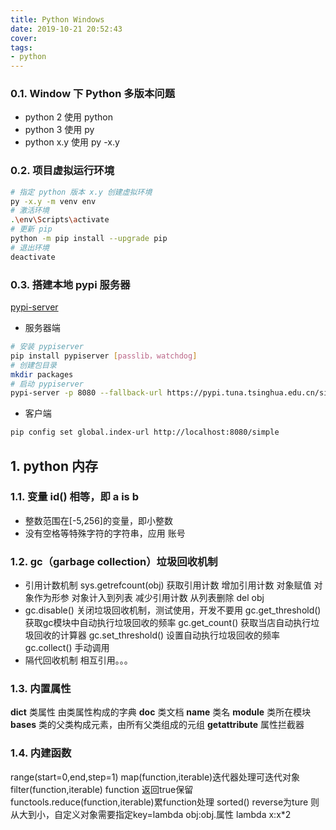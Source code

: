 ```yaml
---
title: Python Windows
date: 2019-10-21 20:52:43
cover:
tags:
- python
---
```


<!-- more -->

### 0.1. Window 下 Python 多版本问题

- python 2 使用 python
- python 3 使用 py
- python x.y 使用 py -x.y

### 0.2. 项目虚拟运行环境

```sh
# 指定 python 版本 x.y 创建虚拟环境
py -x.y -m venv env
# 激活环境
.\env\Scripts\activate
# 更新 pip
python -m pip install --upgrade pip
# 退出环境
deactivate
```

### 0.3. 搭建本地 pypi 服务器

[pypi-server](https://pypi.org/project/pypiserver/)

- 服务器端

```sh
# 安装 pypiserver
pip install pypiserver [passlib，watchdog]
# 创建包目录
mkdir packages
# 启动 pypiserver
pypi-server -p 8080 --fallback-url https://pypi.tuna.tsinghua.edu.cn/simple -d packages packages
```

- 客户端

```sh
pip config set global.index-url http://localhost:8080/simple
```


## 1. python 内存

### 1.1. 变量 id() 相等，即 a is b

- 整数范围在[-5,256]的变量，即小整数
- 没有空格等特殊字符的字符串，应用 账号

### 1.2. gc（garbage collection）垃圾回收机制

- 引用计数机制 
    sys.getrefcount(obj) 获取引用计数
    增加引用计数
        对象赋值
        对象作为形参
        对象计入到列表
    减少引用计数
        从列表删除
        del obj
- gc.disable() 关闭垃圾回收机制，测试使用，开发不要用
gc.get_threshold() 获取gc模块中自动执行垃圾回收的频率
gc.get_count() 获取当店自动执行垃圾回收的计算器
gc.set_threshold() 设置自动执行垃圾回收的频率
gc.collect() 手动调用
- 隔代回收机制
    相互引用。。。

### 1.3. 内置属性

__dict__ 类属性 由类属性构成的字典
__doc__ 类文档
__name__ 类名
__module__ 类所在模块
__bases__  类的父类构成元素，由所有父类组成的元组
__getattribute__ 属性拦截器

### 1.4. 内建函数

range(start=0,end,step=1)
map(function,iterable)迭代器处理可迭代对象
filter(function,iterable) function 返回true保留
functools.reduce(function,iterable)累function处理
sorted() reverse为ture 则从大到小，自定义对象需要指定key=lambda obj:obj.属性
lambda x:x*2